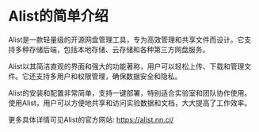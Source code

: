 # Alist的简单介绍

Alist是一款轻量级的开源网盘管理工具，专为高效管理和共享文件而设计。它支持多种存储后端，包括本地存储、云存储和各种第三方网盘服务。

Alist以其简洁直观的界面和强大的功能著称，用户可以轻松上传、下载和管理文件。它还支持多用户和权限管理，确保数据安全和隐私。

Alist的安装和配置非常简单，支持一键部署，特别适合实验室和团队协作使用。使用Alist，用户可以方便地共享和访问实验数据和文档，大大提高了工作效率。

更多具体详情可见Alist的官方网站: https://alist.nn.ci/